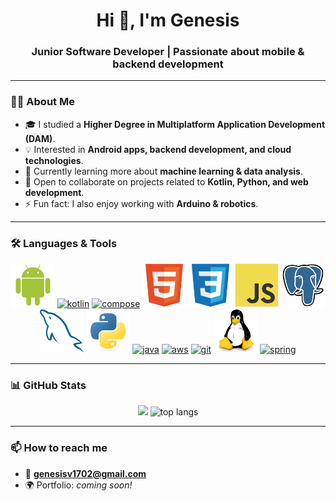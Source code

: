 <h1 align="center">Hi 👋, I'm Genesis</h1>
<h3 align="center">Junior Software Developer | Passionate about mobile & backend development</h3>

---

### 👨‍💻 About Me
- 🎓 I studied a **Higher Degree in Multiplatform Application Development (DAM)**.  
- 💡 Interested in **Android apps, backend development, and cloud technologies**.  
- 🌱 Currently learning more about **machine learning & data analysis**.  
- 🤝 Open to collaborate on projects related to **Kotlin, Python, and web development**.  
- ⚡ Fun fact: I also enjoy working with **Arduino & robotics**.  

---

### 🛠️ Languages & Tools
<p align="center">
  <a href="https://developer.android.com" target="_blank"><img src="https://raw.githubusercontent.com/devicons/devicon/master/icons/android/android-original.svg" alt="android" width="70" height="70"/></a>
  <a href="https://kotlinlang.org" target="_blank"><img src="https://www.vectorlogo.zone/logos/kotlinlang/kotlinlang-icon.svg" alt="kotlin" width="70" height="70"/></a>
  <a href="https://developer.android.com/jetpack/compose" target="_blank"><img src="https://developer.android.com/images/jetpack/compose-hero.svg" alt="compose" width="70" height="70"/></a>
  <a href="https://www.w3.org/html/" target="_blank"><img src="https://raw.githubusercontent.com/devicons/devicon/master/icons/html5/html5-original.svg" alt="html5" width="70" height="70"/></a>
  <a href="https://www.w3schools.com/css/" target="_blank"><img src="https://raw.githubusercontent.com/devicons/devicon/master/icons/css3/css3-original.svg" alt="css3" width="70" height="70"/></a>
  <a href="https://developer.mozilla.org/en-US/docs/Web/JavaScript" target="_blank"><img src="https://raw.githubusercontent.com/devicons/devicon/master/icons/javascript/javascript-original.svg" alt="javascript" width="70" height="70"/></a>
  <a href="https://www.postgresql.org" target="_blank"><img src="https://raw.githubusercontent.com/devicons/devicon/master/icons/postgresql/postgresql-original.svg" alt="postgresql" width="70" height="70"/></a>
  <a href="https://www.mysql.com/" target="_blank"><img src="https://raw.githubusercontent.com/devicons/devicon/master/icons/mysql/mysql-original.svg" alt="mysql" width="70" height="70"/></a>
  <a href="https://www.python.org" target="_blank"><img src="https://raw.githubusercontent.com/devicons/devicon/master/icons/python/python-original.svg" alt="python" width="70" height="70"/></a>
  <a href="https://www.java.org" target="_blank"><img src="https://www.svgrepo.com/show/452234/java.svg" alt="java" width="70" height="70"/></a>
  <a href="https://aws.amazon.com" target="_blank"><img src="https://www.svgrepo.com/show/448266/aws.svg" alt="aws" width="70" height="70"/></a>
  <a href="https://git-scm.com/" target="_blank"><img src="https://www.vectorlogo.zone/logos/git-scm/git-scm-icon.svg" alt="git" width="70" height="70"/></a>
  <a href="https://www.linux.org/" target="_blank"><img src="https://raw.githubusercontent.com/devicons/devicon/master/icons/linux/linux-original.svg" alt="linux" width="70" height="70"/></a>
  <a href="https://www.spring.org/" target="_blank"><img src="https://www.svgrepo.com/show/376350/spring.svg" alt="spring" width="70" height="70"/></a>


</p>

---

### 📊 GitHub Stats
<p align="center">
<img src="https://github-readme-stats-mu-ruddy.vercel.app/api?username=genesisvergaraa&show_icons=true&theme=radical" />
  <img src="https://github-readme-stats-mu-ruddy.vercel.app/api/top-langs/?username=genesisvergaraa&layout=compact&theme=tokyonight" alt="top langs" />
</p>

---

### 📫 How to reach me
- 📧 **genesisv1702@gmail.com**  
- 🌍 Portfolio: *coming soon!*  
